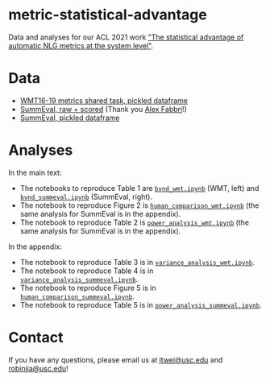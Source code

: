 # metric-statistical-advantage
Data and analyses for our ACL 2021 work ["The statistical advantage of automatic NLG metrics at the system level"](https://arxiv.org/abs/2105.12437).

# Data
* [WMT16-19 metrics shared task, pickled dataframe](https://drive.google.com/file/d/1RZg1GbRYvyXHCv4R3lzoEiVCgPC2e9TT/view?usp=sharing)
* [SummEval, raw + scored](https://drive.google.com/file/d/148b2OkfYkSSVgjsYLl5wKKwrmdIkT2Eo/view?usp=sharing) (Thank you [Alex Fabbri](https://alex-fabbri.github.io/)!)
* [SummEval, pickled dataframe](https://drive.google.com/file/d/1bv6zJdXbvUxMCmWXSHW3-GicPPWN9f1F/view?usp=sharing)

# Analyses
In the main text:
* The notebooks to reproduce Table 1 are [`bvnd_wmt.ipynb`](bvnd_wmt.ipynb) (WMT, left) and [`bvnd_summeval.ipynb`](bvnd_summeval.ipynb) (SummEval, right).
* The notebook to reproduce Figure 2 is [`human_comparison_wmt.ipynb`](human_comparison_wmt.ipynb) (the same analysis for SummEval is in the appendix).
* The notebook to reproduce Table 2 is [`power_analysis_wmt.ipynb`](power_analysis_wmt.ipynb) (the same analysis for SummEval is in the appendix).

In the appendix:
* The notebook to reproduce Table 3 is in [`variance_analysis_wmt.ipynb`](variance_analysis_wmt.ipynb).
* The notebook to reproduce Table 4 is in [`variance_analysis_summeval.ipynb`](variance_analysis_summeval.ipynb).
* The notebook to reproduce Figure 5 is in [`human_comparison_summeval.ipynb`](human_comparison_summeval.ipynb).
* The notebook to reproduce Table 5 is in [`power_analysis_summeval.ipynb`](power_analysis_summeval.ipynb).

# Contact

If you have any questions, please email us at [jtwei@usc.edu](mailto:jtwei@usc.edu) and [robinjia@usc.edu](mailto:robinjia@usc.edu)!
